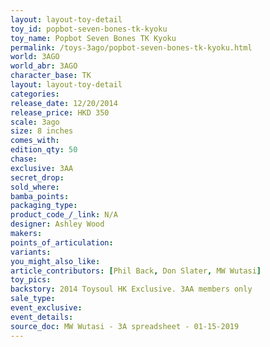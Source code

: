 ```yaml
---
layout: layout-toy-detail 
toy_id: popbot-seven-bones-tk-kyoku
toy_name: Popbot Seven Bones TK Kyoku
permalink: /toys-3ago/popbot-seven-bones-tk-kyoku.html
world: 3AGO
world_abr: 3AGO
character_base: TK
layout: layout-toy-detail
categories: 
release_date: 12/20/2014
release_price: HKD 350 
scale: 3ago
size: 8 inches
comes_with: 
edition_qty: 50
chase: 
exclusive: 3AA
secret_drop: 
sold_where: 
bamba_points: 
packaging_type: 
product_code_/_link: N/A
designer: Ashley Wood
makers: 
points_of_articulation: 
variants: 
you_might_also_like: 
article_contributors: [Phil Back, Don Slater, MW Wutasi]
toy_pics: 
backstory: 2014 Toysoul HK Exclusive. 3AA members only
sale_type: 
event_exclusive: 
event_details: 
source_doc: MW Wutasi - 3A spreadsheet - 01-15-2019
---
```

